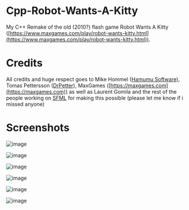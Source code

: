 # Cpp-Robot-Wants-A-Kitty
My C++ Remake of the old (2010?) flash game Robot Wants A Kitty ([https://www.maxgames.com/play/robot-wants-kitty.html](https://www.maxgames.com/play/robot-wants-kitty.html)).

# Credits
All credits and huge respect goes to Mike Hommel ([Hamumu Software](https://hamumu.com)), Tomas Pettersson ([DrPetter](http://drpetter.se)), MaxGames ([https://maxgames.com](https://maxgames.com)) as well as Laurent Gomila and the rest of the people working on [SFML](https://www.sfml-dev.org) for making this possible (please let me know if i missed anyone)



# Screenshots

![image](https://github.com/FervidFiend/Cpp-Robot-Wants-A-Kitty/assets/72779678/09db80ac-226f-445f-9367-cc9bf43b75bf)

![image](https://github.com/FervidFiend/Cpp-Robot-Wants-A-Kitty/assets/72779678/a0e130e0-4885-40dd-96a9-5916c46fc0c0)

![image](https://github.com/FervidFiend/Cpp-Robot-Wants-A-Kitty/assets/72779678/7225ab61-d9cf-46dd-8103-ea11f2aa31b1)

![image](https://github.com/FervidFiend/Cpp-Robot-Wants-A-Kitty/assets/72779678/3504009a-4481-4bd4-ac6e-d8fe03e000db)

![image](https://github.com/FervidFiend/Cpp-Robot-Wants-A-Kitty/assets/72779678/f60bbb3c-8675-4e92-9952-039cc936a094)

![image](https://github.com/FervidFiend/Cpp-Robot-Wants-A-Kitty/assets/72779678/7a1aa93b-8438-47d4-962f-cbc8fce5ce39)
